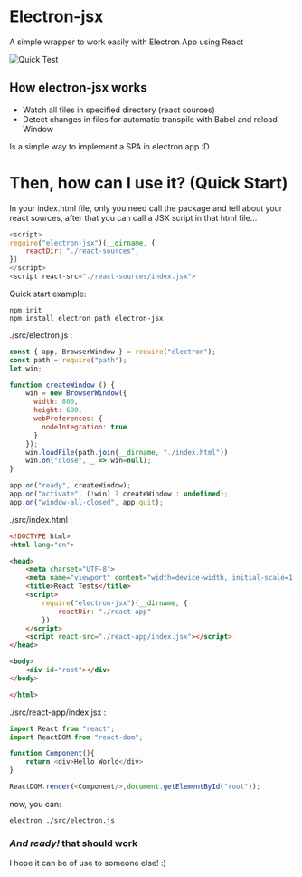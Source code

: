 # Electron-jsx

A simple wrapper to work easily with Electron App using React

![Quick Test](https://imgur.com/gghhTif.gif)

##  How electron-jsx works

  - Watch all files in specified directory (react sources)
  - Detect changes in files for automatic transpile with Babel and reload Window

Is a simple way to implement a SPA in electron app :D

# Then, how can I use it? (Quick Start)

In your index.html file, only you need call the package and tell about your react sources, after that you can call a JSX script in that html file...

```javascript
<script>
require("electron-jsx")(__dirname, {
    reactDir: "./react-sources",
})
</script>
<script react-src="./react-sources/index.jsx">
```

Quick start example:

```
npm init
npm install electron path electron-jsx
```

./src/electron.js :
```javascript
const { app, BrowserWindow } = require("electron");
const path = require("path");
let win;

function createWindow () {
    win = new BrowserWindow({
      width: 800,
      height: 600,
      webPreferences: {
        nodeIntegration: true
      }
    });
    win.loadFile(path.join(__dirname, "./index.html"))
    win.on("close", _ => win=null);
}

app.on("ready", createWindow);
app.on("activate", (!win) ? createWindow : undefined);
app.on("window-all-closed", app.quit);
```

./src/index.html :
```html
<!DOCTYPE html>
<html lang="en">

<head>
    <meta charset="UTF-8">
    <meta name="viewport" content="width=device-width, initial-scale=1.0">
    <title>React Tests</title>
    <script>
        require("electron-jsx")(__dirname, {
            reactDir: "./react-app"
        })
    </script>
    <script react-src="./react-app/index.jsx"></script>
</head>

<body>
    <div id="root"></div>
</body>

</html>
```

./src/react-app/index.jsx :
```javascript
import React from "react";
import ReactDOM from "react-dom";

function Component(){
    return <div>Hello World</div>
}

ReactDOM.render(<Component/>,document.getElementById("root"));
```

now, you can:

```
electron ./src/electron.js
```

### *And ready!* that should work

I hope it can be of use to someone else! :)